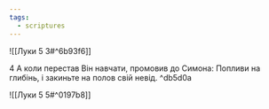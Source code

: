 ```yaml
---
tags:
  - scriptures
---
```


![[Луки 5 3#^6b93f6]]

4 А коли перестав Він навчати, промовив до Симона: Попливи на глибінь, і закиньте на полов свій невід. ^db5d0a

![[Луки 5 5#^0197b8]]